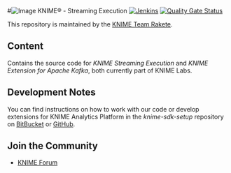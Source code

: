 #﻿![Image](https://www.knime.com/sites/default/files/knime_logo_github_40x40_4layers.png) KNIME® -  Streaming Execution
[![Jenkins](https://jenkins.knime.com/buildStatus/icon?job=knime-streaming%2Fmaster)](https://jenkins.knime.com/job/knime-streaming/job/master/)
[![Quality Gate Status](https://sonarcloud.io/api/project_badges/measure?project=KNIME_knime-streaming&metric=alert_status&token=55129ac721eacd76417f57921368ed587ad8339d)](https://sonarcloud.io/summary/new_code?id=KNIME_knime-streaming)

This repository is maintained by the [KNIME Team Rakete](mailto:team-rakete@knime.com).

## Content

Contains the source code for _KNIME Streaming Execution_ and _KNIME Extension for Apache Kafka_, both currently part of KNIME Labs. 

## Development Notes

You can find instructions on how to work with our code or develop extensions for KNIME Analytics Platform in the _knime-sdk-setup_ repository on [BitBucket](https://bitbucket.org/KNIME/knime-sdk-setup) or [GitHub](http://github.com/knime/knime-sdk-setup).

## Join the Community

* [KNIME Forum](https://forum.knime.com)